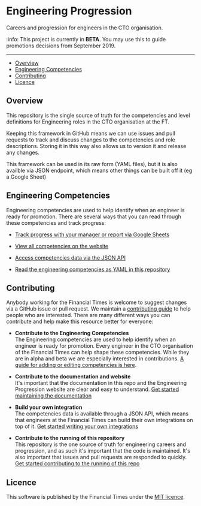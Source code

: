 
# Engineering Progression

Careers and progression for engineers in the CTO organisation.

:info: This project is currently in **BETA**. You may use this to guide promotions decisions from September 2019.

---

  - [Overview](#overview)
  - [Engineering Competencies](#engineering-competencies)
  - [Contributing](#contributing)
  - [Licence](#licence)


## Overview

This repository is the single source of truth for the competencies and level definitions for Engineering roles in the CTO organisation at the FT.

Keeping this framework in GitHub means we can use issues and pull requests to track and discuss changes to the competencies and role descriptions. Storing it in this way also allows us to version it and release any changes.

This framework can be used in its raw form (YAML files), but it is also availble via JSON endpoint, which means other things can be built off it (eg a Google Sheet)

## Engineering Competencies

Engineering competencies are used to help identify when an engineer is ready for promotion. There are several ways that you can read through these competencies and track progress:

  - [Track progress with your manager or report via Google Sheets](https://docs.google.com/spreadsheets/d/1V0LIbCQtJsi2iowfJnRTDr4Na4LhNAlJ_UHl9dDQs00/edit)
  
  - [View all competencies on the website](https://engineering-progression.ft.com/competencies/)
  
  - [Access competencies data via the JSON API](https://engineering-progression.ft.com/docs/api/)

  - [Read the engineering competencies as YAML in this repository](data/competencies.yml)


## Contributing

Anybody working for the Financial Times is welcome to suggest changes via a GitHub issue or pull request. We maintain a [contributing guide](CONTRIBUTING.md) to help people who are interested. There are many different ways you can contribute and help make this resource better for everyone:

  - **Contribute to the Engineering Competencies**<br/>
The Engineering competencies are used to help identify when an engineer is ready for promotion. Every engineer in the CTO organisation of the Financial Times can help shape these competencies. While they are in alpha and beta we are especially interested in contributions.  [A guide for adding or editing competencies is here](docs/competencies.md).

  - **Contribute to the documentation and website**<br/>
    It's important that the documentation in this repo and the Engineering Progression website are clear and easy to understand. [Get started maintaining the documentation](docs/documentation.md)

  - **Build your own integration**<br/>
    The competencies data is available through a JSON API, which means that engineers at the Financial Times can build their own integrations on top of it. [Get started writing your own integrations](docs/integrations.md)

  - **Contribute to the running of this repository**<br/>
    This repository is the one source of truth for engineering careers and progression, and as such it's important that the code is maintained. It's also important that issues and pull requests are responded to quickly. [Get started contributing to the running of this repo](docs/repository.md)


## Licence

This software is published by the Financial Times under the [MIT licence](http://opensource.org/licenses/MIT).
